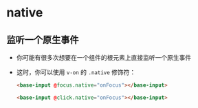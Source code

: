 # native

## 监听一个原生事件

+ 你可能有很多次想要在一个组件的根元素上直接监听一个原生事件

+ 这时，你可以使用 `v-on` 的 `.native` 修饰符：

  ```html
  <base-input @focus.native="onFocus"></base-input>
  ```

  ```html
  <base-input @click.native="onFocus"></base-input>
  ```
